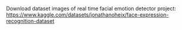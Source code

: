 Download dataset images of real time facial emotion detector project: <br>
https://www.kaggle.com/datasets/jonathanoheix/face-expression-recognition-dataset
